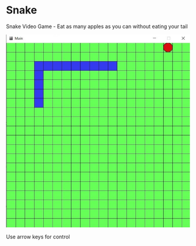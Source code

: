 # Snake
Snake Video Game - Eat as many apples as you can without eating your tail

![SnakeGameDemo](SnakeGameDemo.jpg)

Use arrow keys for control
